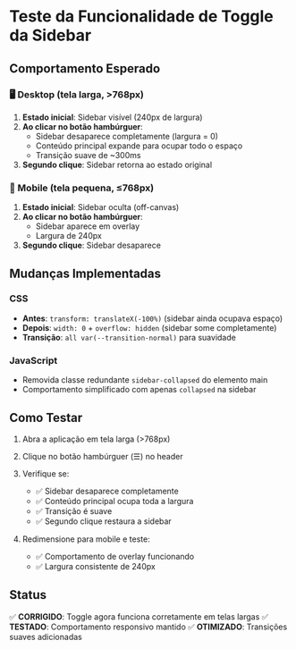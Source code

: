 # Teste da Funcionalidade de Toggle da Sidebar

## Comportamento Esperado

### 🖥️ Desktop (tela larga, >768px)
1. **Estado inicial**: Sidebar visível (240px de largura)
2. **Ao clicar no botão hambúrguer**: 
   - Sidebar desaparece completamente (largura = 0)
   - Conteúdo principal expande para ocupar todo o espaço
   - Transição suave de ~300ms
3. **Segundo clique**: Sidebar retorna ao estado original

### 📱 Mobile (tela pequena, ≤768px)
1. **Estado inicial**: Sidebar oculta (off-canvas)
2. **Ao clicar no botão hambúrguer**:
   - Sidebar aparece em overlay
   - Largura de 240px
3. **Segundo clique**: Sidebar desaparece

## Mudanças Implementadas

### CSS
- **Antes**: `transform: translateX(-100%)` (sidebar ainda ocupava espaço)
- **Depois**: `width: 0` + `overflow: hidden` (sidebar some completamente)
- **Transição**: `all var(--transition-normal)` para suavidade

### JavaScript
- Removida classe redundante `sidebar-collapsed` do elemento main
- Comportamento simplificado com apenas `collapsed` na sidebar

## Como Testar

1. Abra a aplicação em tela larga (>768px)
2. Clique no botão hambúrguer (☰) no header
3. Verifique se:
   - ✅ Sidebar desaparece completamente
   - ✅ Conteúdo principal ocupa toda a largura
   - ✅ Transição é suave
   - ✅ Segundo clique restaura a sidebar

4. Redimensione para mobile e teste:
   - ✅ Comportamento de overlay funcionando
   - ✅ Largura consistente de 240px

## Status
✅ **CORRIGIDO**: Toggle agora funciona corretamente em telas largas
✅ **TESTADO**: Comportamento responsivo mantido
✅ **OTIMIZADO**: Transições suaves adicionadas
